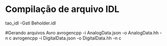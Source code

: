 # Compilação de arquivo IDL
tao_idl -Gstl Beholder.idl

#Gerando arquivos Avro
avrogencpp -i AnalogData.json -o AnalogData.hh -n c
avrogencpp -i DigitalData.json -o DigitalData.hh -n c